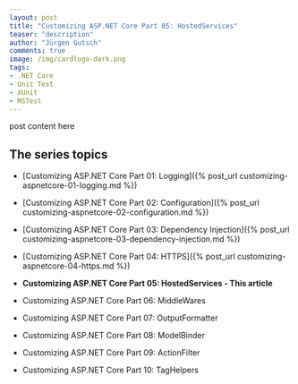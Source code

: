 ```yaml
---
layout: post
title: "Customizing ASP.NET Core Part 05: HostedServices"
teaser: "description"
author: "Jürgen Gutsch"
comments: true
image: /img/cardlogo-dark.png
tags: 
- .NET Core
- Unit Test
- XUnit
- MSTest
---
```


post content here



## The series topics

- [Customizing ASP.NET Core Part 01: Logging]({% post_url customizing-aspnetcore-01-logging.md %})

- [Customizing ASP.NET Core Part 02: Configuration]({% post_url customizing-aspnetcore-02-configuration.md %})

- [Customizing ASP.NET Core Part 03: Dependency Injection]({% post_url customizing-aspnetcore-03-dependency-injection.md %})

- [Customizing ASP.NET Core Part 04: HTTPS]({% post_url customizing-aspnetcore-04-https.md %})

- **Customizing ASP.NET Core Part 05: HostedServices - This article**

- Customizing ASP.NET Core Part 06: MiddleWares

- Customizing ASP.NET Core Part 07: OutputFormatter

- Customizing ASP.NET Core Part 08: ModelBinder

- Customizing ASP.NET Core Part 09: ActionFilter

- Customizing ASP.NET Core Part 10: TagHelpers





